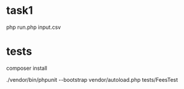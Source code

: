 # task1
php run.php input.csv

# tests
composer install

./vendor/bin/phpunit --bootstrap vendor/autoload.php tests/FeesTest
